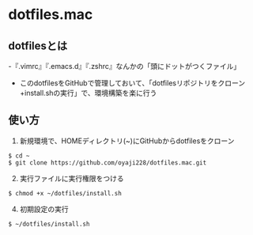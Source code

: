 # dotfiles.mac

## dotfilesとは
-『.vimrc』『.emacs.d』『.zshrc』なんかの「頭にドットがつくファイル」
- このdotfilesをGitHubで管理しておいて、「dotfilesリポジトリをクローン+install.shの実行」で、環境構築を楽に行う

## 使い方
1. 新規環境で、HOMEディレクトリ(~)にGitHubからdotfilesをクローン
```
$ cd ~
$ git clone https://github.com/oyaji228/dotfiles.mac.git
```

2. 実行ファイルに実行権限をつける
```
$ chmod +x ~/dotfiles/install.sh
```

4. 初期設定の実行
```
$ ~/dotfiles/install.sh
```







